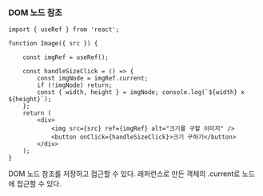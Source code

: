 ### DOM 노드 참조

```JSX
import { useRef } from 'react'; 

function Image({ src }) { 

	const imgRef = useRef();
	
	const handleSizeClick = () => { 
		const imgNode = imgRef.current; 
		if (!imgNode) return; 
		const { width, height } = imgNode; console.log(`${width} x ${height}`); 
	}; 
	return ( 
		<div> 
			<img src={src} ref={imgRef} alt="크기를 구할 이미지" /> 
			<button onClick={handleSizeClick}>크기 구하기</button> 
		</div> 
	); 
}
```

DOM 노드 참조를 저장하고 접근할 수 있다. 
레퍼런스로 만든 객체의 .current로 노드에 접근할 수 있다.